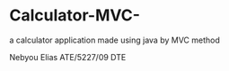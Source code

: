 # Calculator-MVC-
a calculator application made using java by MVC method

Nebyou Elias ATE/5227/09
DTE
